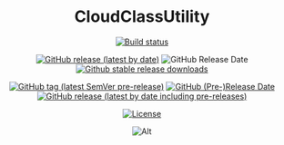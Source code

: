 <div align="center">

# CloudClassUtility

[![Build status](https://ci.appveyor.com/api/projects/status/5utm8n3uw2ej8nbt?svg=true)](https://ci.appveyor.com/project/Cookie987/cloudclassutility)

[![GitHub release (latest by date)](https://img.shields.io/github/v/release/Cookie987/CloudClassUtility?logo=github)](https://github.com/Cookie987/CloudClassUtility/releases)
![GitHub Release Date](https://img.shields.io/github/release-date/Cookie987/CloudClassUtility)
[![Github stable release downloads](https://img.shields.io/github/downloads/Cookie987/CloudClassUtility/latest/total.svg?label=Downloads&logo=github&cacheSeconds=600)](https://github.com/Cookie987/CloudClassUtilityreleases/latest)

[![GitHub tag (latest SemVer pre-release)](https://img.shields.io/github/v/tag/Cookie987/CloudClassUtility?color=orange&include_prereleases&label=preview&sort=date&logo=github)](https://github.com/Cookie987/CloudClassUtility/tags)
[![GitHub (Pre-)Release Date](https://img.shields.io/github/release-date-pre/Cookie987/CloudClassUtility?label=preview%20date)](https://github.com/Cookie987/CloudClassUtility/releases)
[![GitHub release (latest by date including pre-releases)](https://img.shields.io/github/downloads-pre/Cookie987/CloudClassUtility/latest/total?label=downloads)](https://github.com/Cookie987/CloudClassUtility/releases)

[![License](https://img.shields.io/github/license/Cookie987/CloudClassUtility.svg?label=License&logo=gnu)](https://github.com/Cookie987/CloudClassUtility/blob/main/LICENSE.md)

![Alt](https://repobeats.axiom.co/api/embed/bd418cb285929486c83bfa7e797eff5ac913da33.svg "Repobeats analytics image")
</div>

